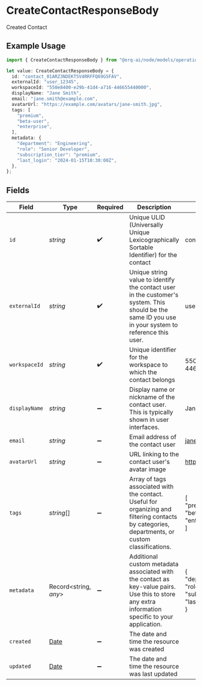 # CreateContactResponseBody

Created Contact

## Example Usage

```typescript
import { CreateContactResponseBody } from "@orq-ai/node/models/operations";

let value: CreateContactResponseBody = {
  id: "contact_01ARZ3NDEKTSV4RRFFQ69G5FAV",
  externalId: "user_12345",
  workspaceId: "550e8400-e29b-41d4-a716-446655440000",
  displayName: "Jane Smith",
  email: "jane.smith@example.com",
  avatarUrl: "https://example.com/avatars/jane-smith.jpg",
  tags: [
    "premium",
    "beta-user",
    "enterprise",
  ],
  metadata: {
    "department": "Engineering",
    "role": "Senior Developer",
    "subscription_tier": "premium",
    "last_login": "2024-01-15T10:30:00Z",
  },
};
```

## Fields

| Field                                                                                                                                                | Type                                                                                                                                                 | Required                                                                                                                                             | Description                                                                                                                                          | Example                                                                                                                                              |
| ---------------------------------------------------------------------------------------------------------------------------------------------------- | ---------------------------------------------------------------------------------------------------------------------------------------------------- | ---------------------------------------------------------------------------------------------------------------------------------------------------- | ---------------------------------------------------------------------------------------------------------------------------------------------------- | ---------------------------------------------------------------------------------------------------------------------------------------------------- |
| `id`                                                                                                                                                 | *string*                                                                                                                                             | :heavy_check_mark:                                                                                                                                   | Unique ULID (Universally Unique Lexicographically Sortable Identifier) for the contact                                                               | contact_01ARZ3NDEKTSV4RRFFQ69G5FAV                                                                                                                   |
| `externalId`                                                                                                                                         | *string*                                                                                                                                             | :heavy_check_mark:                                                                                                                                   | Unique string value to identify the contact user in the customer's system. This should be the same ID you use in your system to reference this user. | user_12345                                                                                                                                           |
| `workspaceId`                                                                                                                                        | *string*                                                                                                                                             | :heavy_check_mark:                                                                                                                                   | Unique identifier for the workspace to which the contact belongs                                                                                     | 550e8400-e29b-41d4-a716-446655440000                                                                                                                 |
| `displayName`                                                                                                                                        | *string*                                                                                                                                             | :heavy_minus_sign:                                                                                                                                   | Display name or nickname of the contact user. This is typically shown in user interfaces.                                                            | Jane Smith                                                                                                                                           |
| `email`                                                                                                                                              | *string*                                                                                                                                             | :heavy_minus_sign:                                                                                                                                   | Email address of the contact user                                                                                                                    | jane.smith@example.com                                                                                                                               |
| `avatarUrl`                                                                                                                                          | *string*                                                                                                                                             | :heavy_minus_sign:                                                                                                                                   | URL linking to the contact user's avatar image                                                                                                       | https://example.com/avatars/jane-smith.jpg                                                                                                           |
| `tags`                                                                                                                                               | *string*[]                                                                                                                                           | :heavy_minus_sign:                                                                                                                                   | Array of tags associated with the contact. Useful for organizing and filtering contacts by categories, departments, or custom classifications.       | [<br/>"premium",<br/>"beta-user",<br/>"enterprise"<br/>]                                                                                             |
| `metadata`                                                                                                                                           | Record<string, *any*>                                                                                                                                | :heavy_minus_sign:                                                                                                                                   | Additional custom metadata associated with the contact as key-value pairs. Use this to store any extra information specific to your application.     | {<br/>"department": "Engineering",<br/>"role": "Senior Developer",<br/>"subscription_tier": "premium",<br/>"last_login": "2024-01-15T10:30:00Z"<br/>} |
| `created`                                                                                                                                            | [Date](https://developer.mozilla.org/en-US/docs/Web/JavaScript/Reference/Global_Objects/Date)                                                        | :heavy_minus_sign:                                                                                                                                   | The date and time the resource was created                                                                                                           |                                                                                                                                                      |
| `updated`                                                                                                                                            | [Date](https://developer.mozilla.org/en-US/docs/Web/JavaScript/Reference/Global_Objects/Date)                                                        | :heavy_minus_sign:                                                                                                                                   | The date and time the resource was last updated                                                                                                      |                                                                                                                                                      |